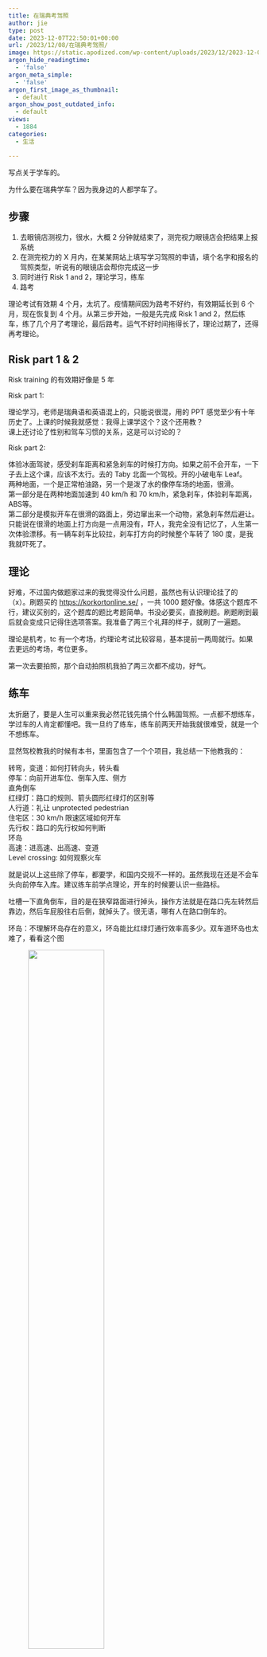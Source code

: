 ```yaml
---
title: 在瑞典考驾照
author: jie
type: post
date: 2023-12-07T22:50:01+00:00
url: /2023/12/08/在瑞典考驾照/
image: https://static.apodized.com/wp-content/uploads/2023/12/2023-12-07_23-49.png
argon_hide_readingtime:
  - 'false'
argon_meta_simple:
  - 'false'
argon_first_image_as_thumbnail:
  - default
argon_show_post_outdated_info:
  - default
views:
  - 1884
categories:
  - 生活

---
```

写点关于学车的。

为什么要在瑞典学车？因为我身边的人都学车了。

## 步骤

  1. 去眼镜店测视力，很水，大概 2 分钟就结束了，测完视力眼镜店会把结果上报系统
  2. 在测完视力的 X 月内，在某某网站上填写学习驾照的申请，填个名字和报名的驾照类型，听说有的眼镜店会帮你完成这一步
  3. 同时进行 Risk 1 and 2，理论学习，练车
  4. 路考

理论考试有效期 4 个月，太坑了。疫情期间因为路考不好约，有效期延长到 6 个月，现在恢复到 4 个月。从第三步开始，一般是先完成 Risk 1 and 2，然后练车，练了几个月了考理论，最后路考。运气不好时间拖得长了，理论过期了，还得再考理论。

## Risk part 1 & 2

Risk training 的有效期好像是 5 年

Risk part 1:

理论学习，老师是瑞典语和英语混上的，只能说很混，用的 PPT 感觉至少有十年历史了。上课的时候我就感觉：我得上课学这个？这个还用教？  
课上还讨论了性别和驾车习惯的关系，这是可以讨论的？

Risk part 2:

体验冰面驾驶，感受刹车距离和紧急刹车的时候打方向。如果之前不会开车，一下子去上这个课，应该不太行。去的 Taby 北面一个驾校。开的小破电车 Leaf。  
两种地面，一个是正常柏油路，另一个是泼了水的像停车场的地面，很滑。  
第一部分是在两种地面加速到 40 km/h 和 70 km/h，紧急刹车，体验刹车距离，ABS等。  
第二部分是模拟开车在很滑的路面上，旁边窜出来一个动物，紧急刹车然后避让。只能说在很滑的地面上打方向是一点用没有，吓人，我完全没有记忆了，人生第一次体验漂移。有一辆车刹车比较拉，刹车打方向的时候整个车转了 180 度，是我我就吓死了。

## 理论

好难，不过国内做题家过来的我觉得没什么问题，虽然也有认识理论挂了的（x）。刷题买的 <https://korkortonline.se/> ，一共 1000 题好像。体感这个题库不行，建议买别的，这个题库的题比考题简单。书没必要买，直接刷题。刷题刷到最后就会变成只记得住选项答案。我准备了两三个礼拜的样子，就刷了一遍题。

理论是机考，tc 有一个考场，约理论考试比较容易，基本提前一两周就行。如果去更远的考场，考位更多。

第一次去要拍照，那个自动拍照机我拍了两三次都不成功，好气。

## 练车

太折磨了，要是人生可以重来我必然花钱先搞个什么韩国驾照。一点都不想练车，学过车的人肯定都懂吧。我一旦约了练车，练车前两天开始我就很难受，就是一个不想练车。

显然驾校教我的时候有本书，里面包含了一个个项目，我总结一下他教我的：

转弯，变道：如何打转向头，转头看  
停车：向前开进车位、倒车入库、侧方  
直角倒车  
红绿灯：路口的规则、箭头圆形红绿灯的区别等  
人行道：礼让 unprotected pedestrian  
住宅区：30 km/h 限速区域如何开车  
先行权：路口的先行权如何判断  
环岛  
高速：进高速、出高速、变道  
Level crossing: 如何观察火车

就是说以上这些除了停车，都要学，和国内交规不一样的。虽然我现在还是不会车头向前停车入库。建议练车前学点理论，开车的时候要认识一些路标。

吐槽一下直角倒车，目的是在狭窄路面进行掉头，操作方法就是在路口先左转然后靠边，然后车屁股往右后倒，就掉头了。很无语，哪有人在路口倒车的。

环岛：不理解环岛存在的意义，环岛能比红绿灯通行效率高多少。双车道环岛也太难了，看看这个图

<div class="wp-block-image">
<figure class="wp-block-image"><img alt="" src="https://static.apodized.com/wp-content/uploads/2023/12/Image_1701986934602__01-1024x735.jpg" style="width: 60%;"/><figcaption></figcaption></figure>
</div>

高速：为什么国内高速匝道进主路的时候不用提前加速啊

## 考试

Sollentuna 考场真难约。

听别人说的：如果在驾校学，驾校老师觉得你能考试了，就会帮你报考试，然后老师会开驾校的车带你去考场考试。记得看到过新闻报道，驾校带过去考试的通过率比自己直接去的高。

<https://www.youtube.com/@yhli8942> 推荐一下这个博主的 sollentuna 路线视频，很有用。记路是有用的，尤其大环岛。比如考试的时候考官跟你说往 E4 方向开，如果能记路，就能在看到路牌之前就判断要不要变道。多开欧卡练习（x）。其他比如说限速、人行道、公交车道，有的环岛外侧车道也能左转，记住这些也有用的（老做题家思维 ）。

## 驾校

我猜驾校大多都是中东人开的，我去的 Kista 的一个驾校。驾校老师是有在好好教，但是肯定也是想让我多买课的，表现出来的素质比国内驾校师傅还是高很多的。我后来没去中东驾校了，因为练车时间没有周末的，而且沟通总归有点难的。

## 花费

参考这个计算表格  
<https://korkortonline.se/en/facts/#calculator>

<!-- <div class="wp-block-image">
  <figure class="aligncenter size-full is-resized">
  
  <div class='fancybox-wrapper lazyload-container-unload' data-fancybox='post-images' href='https://static.apodized.com/wp-content/uploads/2023/12/2023-12-07_16-51.png'>
    <img class="lazyload lazyload-style-1" src="data:image/svg+xml;base64,PCEtLUFyZ29uTG9hZGluZy0tPgo8c3ZnIHdpZHRoPSIxIiBoZWlnaHQ9IjEiIHhtbG5zPSJodHRwOi8vd3d3LnczLm9yZy8yMDAwL3N2ZyIgc3Ryb2tlPSIjZmZmZmZmMDAiPjxnPjwvZz4KPC9zdmc+"  loading="lazy" data-original="https://static.apodized.com/wp-content/uploads/2023/12/2023-12-07_16-51.png" src="data:image/png;base64,iVBORw0KGgoAAAANSUhEUgAAAAEAAAABCAYAAAAfFcSJAAAAAXNSR0IArs4c6QAAAARnQU1BAACxjwv8YQUAAAAJcEhZcwAADsQAAA7EAZUrDhsAAAANSURBVBhXYzh8+PB/AAffA0nNPuCLAAAAAElFTkSuQmCC" alt="" class="wp-image-564" width="-98" height="-96"  sizes="(max-width: 727px) 100vw, 727px" />
  </div></figure>
</div> -->

<div class="wp-block-image">
<figure class="wp-block-image"><img alt="" src="https://static.apodized.com/wp-content/uploads/2023/12/2023-12-07_16-51.png" style="width: 80%;"/><figcaption></figcaption></figure>
</div>

显然大头是上多少节课。我是前 20 节课在中东驾校上的，后面 11 节课找了一个中国人上的。一节课 1 小时，我感觉平均水平大家都要上三十多节课。

## 总结

学车太痛苦了，建议不要学，和国内学车不是一个级别的。我在华科绅宝学的，懂的都懂，科目三给了几百块练车，还有一包烟给考官。我学的还是自动挡，科目二是有点难的，但是科目三非常简单。